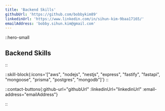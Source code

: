 ```yaml
---
title: 'Backend Skills'
githubUrl: 'https://github.com/bobbykim89'
linkedinUrl: 'https://www.linkedin.com/in/sihun-kim-9baa17165/'
emailAddress: 'bobby.sihun.kim@gmail.com'
---
```


::hero-small

## Backend Skills

::

::skill-block{:icons='["aws", "nodejs", "nestjs", "express", "fastify", "fastapi", "mongoose", "prisma", "postgres", "mongodb"]'}
::

::contact-buttons{:github-url="githubUrl" :linkedinUrl="linkedinUrl" :email-address="emailAddress"}

::
